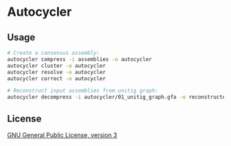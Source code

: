 # Autocycler




## Usage

```bash
# Create a consensus assembly:
autocycler compress -i assemblies -o autocycler
autocycler cluster -o autocycler
autocycler resolve -o autocycler
autocycler correct -o autocycler

# Reconstruct input assemblies from unitig graph:
autocycler decompress -i autocycler/01_unitig_graph.gfa -o reconstructed
```


## License

[GNU General Public License, version 3](https://www.gnu.org/licenses/gpl-3.0.html)
